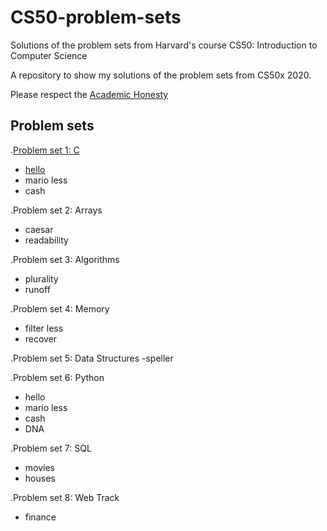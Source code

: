 # CS50-problem-sets
Solutions of the problem sets from Harvard's course CS50: Introduction to Computer Science

A repository to show my solutions of the problem sets from CS50x 2020.

Please respect the [Academic Honesty](https://cs50.harvard.edu/x/2020/honesty/)

## Problem sets

.[Problem set 1: C](https://github.com/MarianaOzorio/CS50-problem-sets/tree/main/pset1)
- [hello](https://github.com/MarianaOzorio/CS50-problem-sets/blob/41a26548f78c9ba8f7db0896545ba035bfb82457/pset1/hello.c)
- mario less
- cash

.Problem set 2: Arrays
- caesar
- readability

.Problem set 3: Algorithms
- plurality
- runoff

.Problem set 4: Memory
- filter less
- recover

.Problem set 5: Data Structures
-speller

.Problem set 6: Python
- hello
- mario less
- cash
- DNA

.Problem set 7: SQL
- movies
- houses

.Problem set 8: Web Track
- finance
